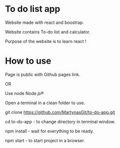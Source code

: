 # To do list app

Website made with react and boostrap.

Website contains To-do list and calculator.

Purpose of the website is to learn react !


# How to use

Page is public with Github pages link.

OR

Use node Node.js®

Open a terminal in a clean folder to use.

git clone https://github.com/MartynasGit/to-do-app.git

cd to-do-app - to change directory in terminal window.

npm install - wait for everything to be ready.

npm start - to start project in a browser.
